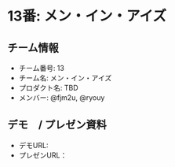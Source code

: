 # 13番: メン・イン・アイズ


## チーム情報
- チーム番号: 13
- チーム名: メン・イン・アイズ
- プロダクト名: TBD
- メンバー: @fjm2u, @ryouy


## デモ　/ プレゼン資料
- デモURL: 
- プレゼンURL：